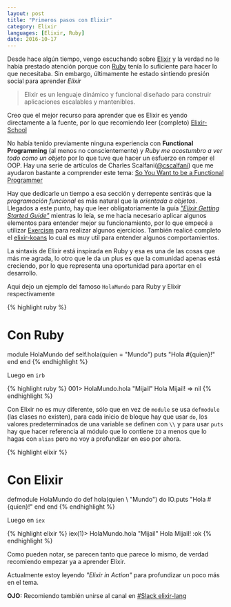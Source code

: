 ```yaml
---
layout: post
title: "Primeros pasos con Elixir"
category: Elixir
languages: [Elixir, Ruby]
date: 2016-10-17
---
```


Desde hace algún tiempo, vengo escuchando sobre [Elixir](http://elixir-lang.org/) y la verdad no le había prestado atención porque con [Ruby](http://www.ruby-lang.org/en/) tenía lo suficiente para hacer lo que necesitaba. Sin embargo, últimamente he estado sintiendo presión social para aprender *Elixir*

> Elixir es un lenguaje dinámico y funcional diseñado para construir aplicaciones escalables y mantenibles.

Creo que el mejor recurso para aprender que es Elixir es yendo directamente a la fuente, por lo que recomiendo leer (completo) [Elixir-School](https://elixirschool.com)

No había tenido previamente ninguna experiencia con **Functional Programming** (al menos no conscientemente) y _Ruby me acostumbro a ver todo como un objeto_ por lo que tuve que hacer un esfuerzo en romper el OOP. Hay una serie de artículos de Charles Scalfani([@cscalfani](https://twitter.com/cscalfani)) que me ayudaron bastante a comprender este tema: [So You Want to be a Functional Programmer](https://medium.com/@cscalfani/so-you-want-to-be-a-functional-programmer-part-1-1f15e387e536#.efetv2g1r)

Hay que dedicarle un tiempo a esa sección y derrepente sentirás que la _programación funcional_ es más natural que la _orientada a objetos_. Llegados a este punto, hay que leer obligatoriamente la guía [_"Elixir Getting Started Guide"_](https://elixir-lang.org/getting-started/introduction.html) mientras lo leía, se me hacía necesario aplicar algunos elementos para entender mejor su funcionamiento, por lo que empecé a utilizar [Exercism](https://exercism.io) para realizar algunos ejercicios. También realicé completo el [elixir-koans](https://github.com/elixirkoans/elixir-koans) lo cual es muy util para entender algunos comportamientos.

La sintaxis de Elixir está inspirada en Ruby y esa es una de las cosas que más me agrada, lo otro que le da un plus es que la comunidad apenas está creciendo, por lo que representa una oportunidad para aportar en el desarrollo.

Aqui dejo un ejemplo del famoso `HolaMundo` para Ruby y Elixir respectivamente

{% highlight ruby %}
# Con Ruby
module HolaMundo
  def self.hola(quien = "Mundo")
    puts "Hola #{quien}!"
  end
end
{% endhighlight %}

Luego en `irb`

{% highlight ruby %}
001> HolaMundo.hola "Mijail"
Hola Mijail!
=> nil
{% endhighlight %}

Con Elixir no es muy diferente, sólo que en vez de `module` se usa `defmodule` (las clases no existen), para cada inicio de bloque hay que usar `do`, los valores predeterminados de una variable se definen con `\\` y para usar `puts` hay que hacer referencia al módulo que lo contiene `IO` a menos que lo hagas con `alias` pero no voy a profundizar en eso por ahora.

{% highlight elixir %}
# Con Elixir
defmodule HolaMundo do
  def hola(quien \\ "Mundo") do
    IO.puts "Hola #{quien}!"
  end
end
{% endhighlight %}

Luego en `iex`

{% highlight elixir %}
iex(1)> HolaMundo.hola "Mijail"
Hola Mijail!
:ok
{% endhighlight %}

Como pueden notar, se parecen tanto que parece lo mismo, de verdad recomiendo empezar ya a aprender Elixir.

Actualmente estoy leyendo _"Elixir in Action"_ para profundizar un poco más en el tema.

**OJO:** Recomiendo también unirse al canal en [#Slack elixir-lang](https://elixir-slackin.herokuapp.com/)
